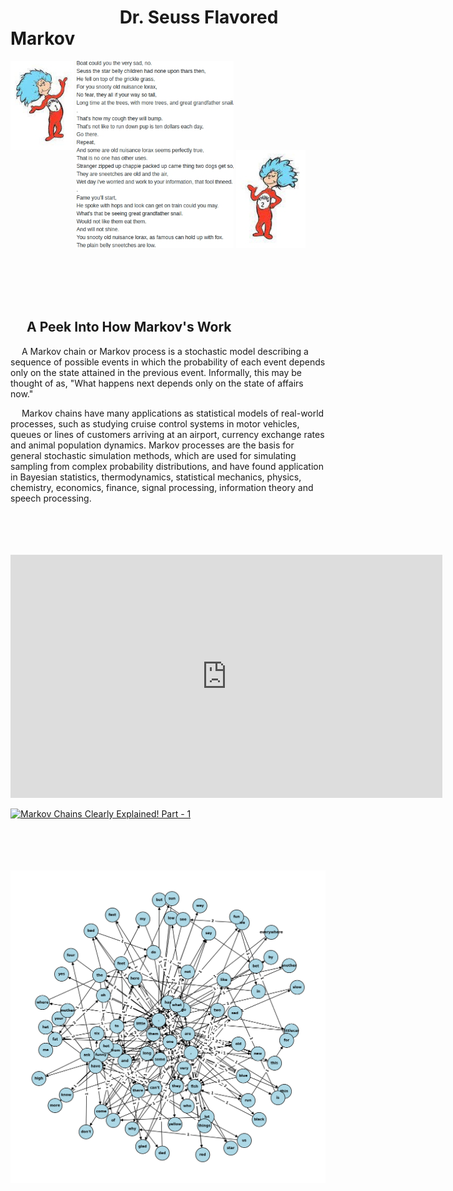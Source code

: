 # &emsp;&emsp;&emsp;&emsp;&emsp;&emsp; **Dr. Seuss Flavored Markov**


<p float="center">
  <img img align="top" src="thing1.jpg" width="20%" />
  <img src="seuss_op.jpg" width="50%" /> 
  <img src="thing2.jpg" width="22%" />
</p>

<br/><br/><br/><br/>
## &emsp; **A Peek Into How Markov's Work**

&emsp; A Markov chain or Markov process is a stochastic model describing a sequence of possible events in which the probability of each event depends only on the state attained in the previous event. Informally, this may be thought of as, "What happens next depends only on the state of affairs now."<br/>

&emsp; Markov chains have many applications as statistical models of real-world processes, such as studying cruise control systems in motor vehicles, queues or lines of customers arriving at an airport, currency exchange rates and animal population dynamics. Markov processes are the basis for general stochastic simulation methods, which are used for simulating sampling from complex probability distributions, and have found application in Bayesian statistics, thermodynamics, statistical mechanics, physics, chemistry, economics, finance, signal processing, information theory and speech processing.<br/>
<br/><br/><br/><br/>
<iframe width="691" height="389" src="https://www.youtube.com/embed/i3AkTO9HLXo" title="Markov Chains Clearly Explained! Part - 1" frameborder="0" allow="accelerometer; autoplay; clipboard-write; encrypted-media; gyroscope; picture-in-picture" allowfullscreen></iframe>



[![Markov Chains Clearly Explained! Part - 1](sc.jpg)](https://www.youtube.com/embed/i3AkTO9HLXo "Markov Chains Clearly Explained! Part - 1")


<br/><br/><br/><br/>
<img src="outputt.png" alt="Markov Scatter Graph" title="Markov Scatter Graph">
